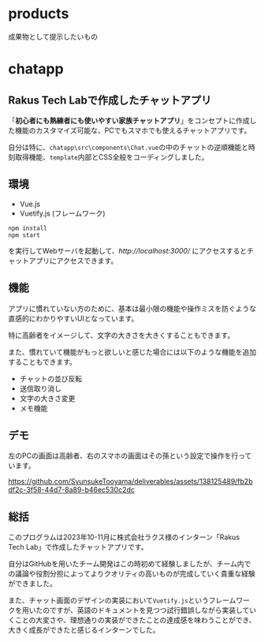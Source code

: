 # products
成果物として提示したいもの

# chatapp

## Rakus Tech Labで作成したチャットアプリ
「**初心者にも熟練者にも使いやすい家族チャットアプリ**」をコンセプトに作成した機能のカスタマイズ可能な、PCでもスマホでも使えるチャットアプリです。

自分は特に、`chatapp\src\components\Chat.vue`の中のチャットの逆順機能と時刻取得機能、`template`内部とCSS全般をコーディングしました。

## 環境
* Vue.js
* Vuetify.js (フレームワーク)


```
npm install
npm start
```
を実行してWebサーバを起動して、*http://localhost:3000/*
にアクセスするとチャットアプリにアクセスできます。

## 機能
アプリに慣れていない方のために、基本は最小限の機能や操作ミスを防ぐような直感的にわかりやすいUIとなっています。

特に高齢者をイメージして、文字の大きさを大きくすることもできます。

また、慣れていて機能がもっと欲しいと感じた場合には以下のような機能を追加することもできます。

* チャットの並び反転
* 送信取り消し
* 文字の大きさ変更
* メモ機能

## デモ
左のPCの画面は高齢者、右のスマホの画面はその孫という設定で操作を行っています。

https://github.com/SyunsukeTooyama/deliverables/assets/138125489/fb2bdf2c-3f58-44d7-8a89-b46ec530c2dc


## 総括
このプログラムは2023年10-11月に株式会社ラクス様のインターン「Rakus Tech Lab」で作成したチャットアプリです。

自分はGitHubを用いたチーム開発はこの時初めて経験しましたが、チーム内での議論や役割分担によってよりクオリティの高いものが完成していく貴重な経験ができました。

また、チャット画面のデザインの実装において`Vuetify.js`というフレームワークを用いたのですが、英語のドキュメントを見つつ試行錯誤しながら実装していくことの大変さや、理想通りの実装ができたことの達成感を味わうことができ、大きく成長ができたと感じるインターンでした。
